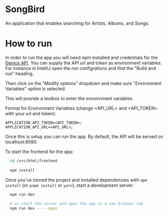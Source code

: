 # SongBird

An application that enables searching for Artists, Albums, and Songs.

# How to run
  In order to run the app you will need npm installed and credentials for the [Genius API](https://docs.genius.com). 
  You can supply the API url and token as environment variables. For instance in IntelliJ open the run configrations and find the "Build and run" heading. 
  
  Then click on the "Modify options" dropdown and make sure "Environment Variables" option is selected. 
  
  This will provide a textbox to enter the envoirnment variables.
  
  Format for Environment Variables (change <API_URL> and <API_TOKEN> with your url and token):
    
    APPLICATION_API_TOKEN=<API_TOKEN>;
    APPLICATION_API_URL=<API_URL>;

  Once this is setup you can run the app. By default, the API will be served on localhost:8080.

  To start the frontend for the app:

  ```bash
    cd /src/html/frontend
    
    npm install
  ```

  Once you've cloned the project and installed dependencies with `npm install` (or `pnpm install` or `yarn`), start a development server:

  ```bash
    npm run dev
    
    # or start the server and open the app in a new browser tab
    npm run dev -- --open
  ```
  
